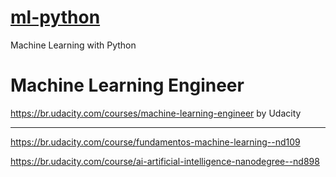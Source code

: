 # [ml-python](README.md)
Machine Learning with Python


# Machine Learning Engineer
https://br.udacity.com/courses/machine-learning-engineer
by Udacity


---

https://br.udacity.com/course/fundamentos-machine-learning--nd109

https://br.udacity.com/course/ai-artificial-intelligence-nanodegree--nd898


